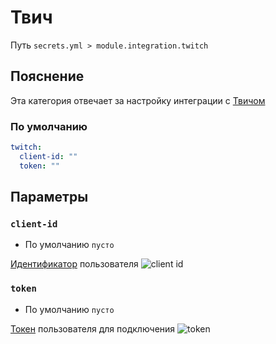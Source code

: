 # Твич
Путь `secrets.yml > module.integration.twitch`

## Пояснение
Эта категория отвечает за настройку интеграции с [Твичом](/ru/config/module/integration/twitch/)

### По умолчанию
```yaml
twitch:
  client-id: ""
  token: ""
```

## Параметры

### `client-id`
- По умолчанию `пусто`

[Идентификатор](https://twitchtokengenerator.com/) пользователя
![client id](/twitchclientid.png)

### `token`
- По умолчанию `пусто`

[Токен](https://twitchtokengenerator.com/) пользователя для подключения
![token](/twitchtoken.png)


